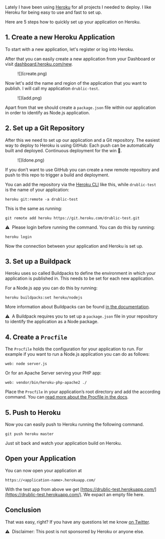 Lately I have been using [Heroku](https://heroku.com/) for all projects I needed to deploy.
I like Heroku for being easy to use and fast to set up.

Here are 5 steps how to quickly set up your application on Heroku.

## 1. Create a new Heroku Application

To start with a new application, let's register or log into Heroku.

After that you can easily create a new application from your Dashboard or visit [dashboard.heroku.com/new](https://dashboard.heroku.com/new).

<figure class="image image--block" markdown="1">
  ![](create.png)
</figure>

Now let's add the name and region of the application that you want to publish. I will call my application `drublic-test`.

<figure class="image image--block" markdown="1">
  ![](add.png)
</figure>

Apart from that we should create a `package.json` file within our application in order to identify as Node.js application.

## 2. Set up a Git Repository

After this we need to set up our application and a Git repository. The easiest way to deploy to Heroku is using GitHub: Each push can be automatically built and deployed. Continuous deployment for the win 🎉.

<figure class="image image--block" markdown="1">
  ![](done.png)
</figure>

If you don’t want to use GitHub you can create a new remote repository and push to this repo to trigger a build and deployment.

You can add the repository via the [Heroku CLI](https://devcenter.heroku.com/articles/heroku-cli) like this, while `drublic-test` is the name of your application:

    heroku git:remote -a drublic-test

This is the same as running:

    git remote add heroku https://git.heroku.com/drublic-test.git

⚠️ &nbsp;Please login before running the command. You can do this by running:

    heroku login

Now the connection between your application and Heroku is set up.

## 3. Set up a Buildpack

Heroku uses so called Buildpacks to define the environment in which your application is published in. This needs to be set for each new application.

For a Node.js app you can do this by running:

    heroku buildpacks:set heroku/nodejs

More information about Buildpacks can be found [in the documentation](https://devcenter.heroku.com/articles/buildpacks).

⚠️ &nbsp;A Buildpack requires you to set up a `package.json` file in your repository to identify the application as a Node package.

## 4. Create a `Procfile`

The `Procfile` holds the configuration for your application to run.
For example if you want to run a Node.js application you can do as follows:

    web: node server.js

Or for an Apache Server serving your PHP app:

    web: vendor/bin/heroku-php-apache2 ./

Place the `Procfile` in your application’s root directory and add the according command.
You can [read more about the Procfile in the docs](https://devcenter.heroku.com/articles/procfile).

## 5. Push to Heroku

Now you can easily push to Heroku running the following command.

    git push heroku master

Just sit back and watch your application build on Heroku.

## Open your Application

You can now open your application at

    https://<application-name>.herokuapp.com/

With the test app from above we get [https://drublic-test.herokuapp.com/](https://drublic-test.herokuapp.com/). We expact an empty file here.

## Conclusion

That was easy, right? If you have any questions let me know [on Twitter](https://twitter.com/drublic).

⚠️ &nbsp;Disclaimer: This post is not sponsored by Heroku or anyone else.

